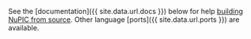 See the [documentation]({{ site.data.url.docs }}) below for help [building NuPIC from source](). Other language [ports]({{ site.data.url.ports }}) are available.
